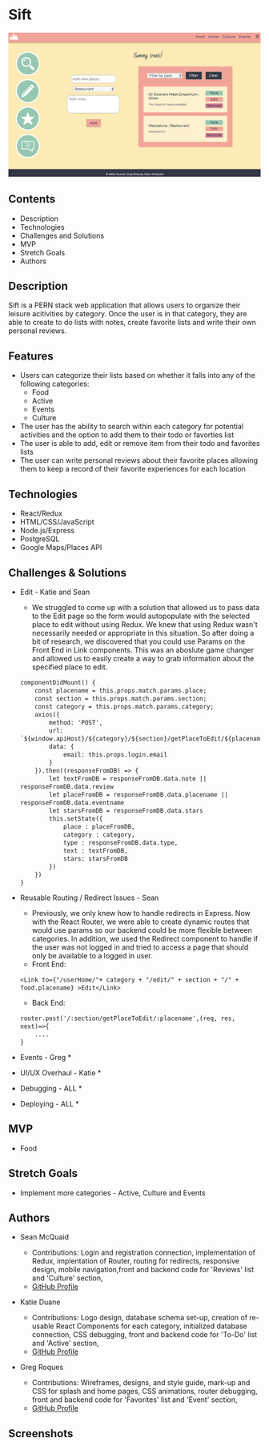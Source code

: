 # Sift
![Main Page](./screenshots/main.png)

## Contents
* Description
* Technologies
* Challenges and Solutions
* MVP
* Stretch Goals
* Authors

## Description
Sift is a PERN stack web application that allows users to organize their leisure acitivities by category. Once the user is in that category, they are able to create to do lists with notes, create favorite lists and write their own personal reviews.


## Features
* Users can categorize their lists based on whether it falls into any of the following categories:
    * Food
    * Active
    * Events
    * Culture
* The user has the ability to search within each category for potential activities and the option to add them to their todo or favorties list
* The user is able to add, edit or remove item from their todo and favorites lists
* The user can write personal reviews about their favorite places allowing them to keep a record of their favorite experiences for each location

## Technologies
- React/Redux
- HTML/CSS/JavaScript
- Node.js/Express
- PostgreSQL
- Google Maps/Places API


## Challenges & Solutions
* Edit - Katie and Sean
    * We struggled to come up with a solution that allowed us to pass data to the Edit page so the form would autopopulate with the selected place to edit without using Redux. We knew that using Redux wasn't necessarily needed or appropriate in this situation. So after doing a bit of research, we discovered that you could use Params on the Front End in Link components. This was an aboslute game changer and allowed us to easily create a way to grab information about the specified place to edit.
    ```
    componentDidMount() {
        const placename = this.props.match.params.place;
        const section = this.props.match.params.section;
        const category = this.props.match.params.category;
        axios({
            method: 'POST',
            url: `${window.apiHost}/${category}/${section}/getPlaceToEdit/${placename}`,
            data: {
                email: this.props.login.email
            }
        }).then((responseFromDB) => {
            let textFromDB = responseFromDB.data.note || responseFromDB.data.review
            let placeFromDB = responseFromDB.data.placename || responseFromDB.data.eventname
            let starsFromDB = responseFromDB.data.stars 
            this.setState({
                place : placeFromDB,
                category : category,
                type : responseFromDB.data.type,
                text : textFromDB,
                stars: starsFromDB
            })
        })
    }
    ```

* Reusable Routing / Redirect Issues - Sean
    * Previously, we only knew how to handle redirects in Express. Now with the React Router, we were able to create dynamic routes that would use params so our backend could be more flexible between categories. In addition, we used the Redirect component to handle if the user was not logged in and tried to access a page that should only be available to a logged in user.
    * Front End:
    ```
    <Link to={"/userHome/"+ category + "/edit/" + section + "/" + food.placename} >Edit</Link>
    ```
    * Back End: 
    ```
    router.post('/:section/getPlaceToEdit/:placename',(req, res, next)=>{
        ....
    }
    ```

* Events - Greg
    *

* UI/UX Overhaul - Katie
    *

* Debugging - ALL 
    *

* Deploying - ALL 
    *


## MVP
- Food 


## Stretch Goals
- Implement more categories - Active, Culture and Events


## Authors
* Sean McQuaid
  * Contributions: Login and registration connection, implementation of Redux, implentation of Router, routing for redirects, responsive design, mobile navigation,front and backend code for 'Reviews' list and 'Culture' section,
  * [GitHub Profile](https://github.com/seanmcquaid)

* Katie Duane
  * Contributions: Logo design, database schema set-up, creation of re-usable React Components for each category, initialized database connection, CSS debugging, front and backend code for 'To-Do' list and 'Active' section,
  * [GitHub Profile](https://github.com/katiejduane)
  
* Greg Roques
  * Contributions: Wireframes, designs, and style guide, mark-up and CSS for splash and home pages, CSS animations, router debugging, front and backend code for 'Favorites' list and 'Event' section,
  * [GitHub Profile](https://github.com/gregroques)

## Screenshots
